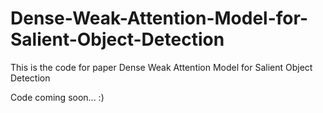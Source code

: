 # Dense-Weak-Attention-Model-for-Salient-Object-Detection
This is the code for paper Dense Weak Attention Model for Salient Object Detection

Code coming soon... :) 

